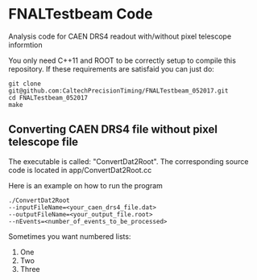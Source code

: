 # FNALTestbeam Code
Analysis code for CAEN DRS4 readout with/without pixel telescope
informtion

You only need C++11 and  ROOT to be correctly setup to compile this
repository. If these requirements are satisfaid you can just do:

```
git clone git@github.com:CaltechPrecisionTiming/FNALTestbeam_052017.git
cd FNALTestbeam_052017
make
```


## Converting CAEN DRS4 file without pixel telescope file

The executable is called: "ConvertDat2Root". The corresponding source
code is located 
in app/ConvertDat2Root.cc

Here is an example  on how to run the program
```
./ConvertDat2Root
--inputFileName=<your_caen_drs4_file.dat>
--outputFileName=<your_output_file.root>
--nEvents=<number_of_events_to_be_processed>
```

Sometimes you want numbered lists:

1. One
2. Two
3. Three
